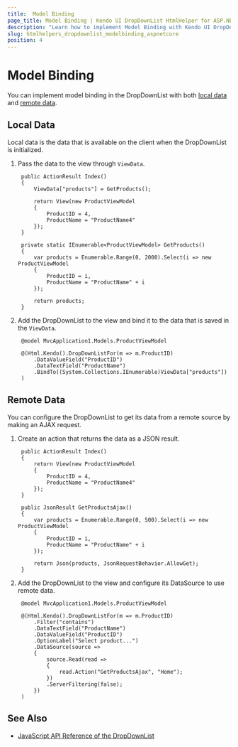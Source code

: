 ```yaml
---
title:  Model Binding
page_title: Model Binding | Kendo UI DropDownList HtmlHelper for ASP.NET Core
description: "Learn how to implement Model Binding with Kendo UI DropDownList HtmlHelper for ASP.NET Core (MVC 6 or ASP.NET Core MVC)."
slug: htmlhelpers_dropdownlist_modelbinding_aspnetcore
position: 4
---
```


# Model Binding

You can implement model binding in the DropDownList with both [local data](#local-data) and [remote data](#remote-data).

## Local Data

Local data is the data that is available on the client when the DropDownList is initialized.

1. Pass the data to the view through `ViewData`.

        public ActionResult Index()
        {
            ViewData["products"] = GetProducts();

            return View(new ProductViewModel
            {
                ProductID = 4,
                ProductName = "ProductName4"
            });
        }

        private static IEnumerable<ProductViewModel> GetProducts()
        {
            var products = Enumerable.Range(0, 2000).Select(i => new ProductViewModel
            {
                ProductID = i,
                ProductName = "ProductName" + i
            });

            return products;
        }

1. Add the DropDownList to the view and bind it to the data that is saved in the `ViewData`.

        @model MvcApplication1.Models.ProductViewModel

        @(Html.Kendo().DropDownListFor(m => m.ProductID)
            .DataValueField("ProductID")
            .DataTextField("ProductName")
            .BindTo((System.Collections.IEnumerable)ViewData["products"])
        )

## Remote Data

You can configure the DropDownList to get its data from a remote source by making an AJAX request.

1. Create an action that returns the data as a JSON result.

        public ActionResult Index()
        {
            return View(new ProductViewModel
            {
                ProductID = 4,
                ProductName = "ProductName4"
            });
        }

        public JsonResult GetProductsAjax()
        {
            var products = Enumerable.Range(0, 500).Select(i => new ProductViewModel
            {
                ProductID = i,
                ProductName = "ProductName" + i
            });

            return Json(products, JsonRequestBehavior.AllowGet);
        }

1. Add the DropDownList to the view and configure its DataSource to use remote data.

        @model MvcApplication1.Models.ProductViewModel

        @(Html.Kendo().DropDownListFor(m => m.ProductID)
            .Filter("contains")
            .DataTextField("ProductName")
            .DataValueField("ProductID")
            .OptionLabel("Select product...")
            .DataSource(source =>
            {
                source.Read(read =>
                {
                    read.Action("GetProductsAjax", "Home");
                })
                .ServerFiltering(false);
            })
        )

## See Also

* [JavaScript API Reference of the DropDownList](http://docs.telerik.com/kendo-ui/api/javascript/ui/dropdownlist)

